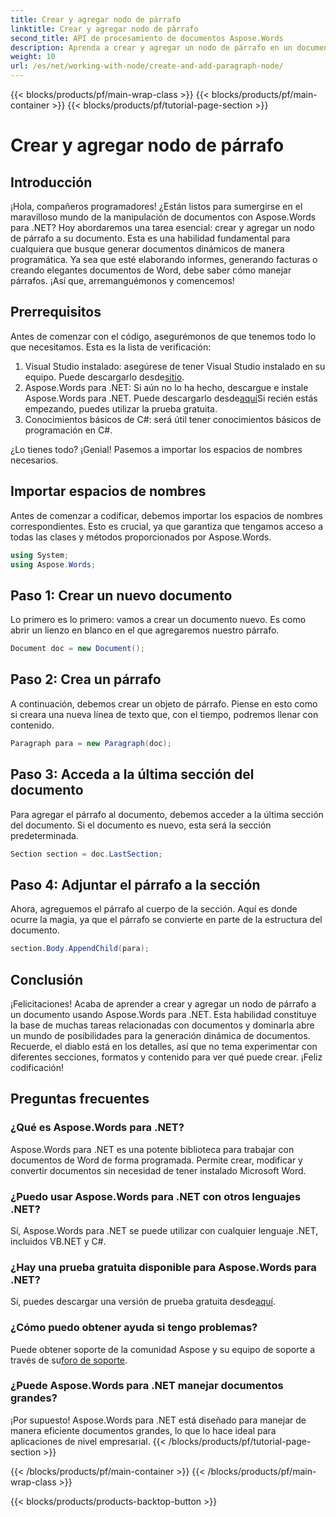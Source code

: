 ```yaml
---
title: Crear y agregar nodo de párrafo
linktitle: Crear y agregar nodo de párrafo
second_title: API de procesamiento de documentos Aspose.Words
description: Aprenda a crear y agregar un nodo de párrafo en un documento usando Aspose.Words para .NET con este tutorial detallado paso a paso.
weight: 10
url: /es/net/working-with-node/create-and-add-paragraph-node/
---
```


{{< blocks/products/pf/main-wrap-class >}}
{{< blocks/products/pf/main-container >}}
{{< blocks/products/pf/tutorial-page-section >}}

# Crear y agregar nodo de párrafo

## Introducción

¡Hola, compañeros programadores! ¿Están listos para sumergirse en el maravilloso mundo de la manipulación de documentos con Aspose.Words para .NET? Hoy abordaremos una tarea esencial: crear y agregar un nodo de párrafo a su documento. Esta es una habilidad fundamental para cualquiera que busque generar documentos dinámicos de manera programática. Ya sea que esté elaborando informes, generando facturas o creando elegantes documentos de Word, debe saber cómo manejar párrafos. ¡Así que, arremanguémonos y comencemos!

## Prerrequisitos

Antes de comenzar con el código, asegurémonos de que tenemos todo lo que necesitamos. Esta es la lista de verificación:

1.  Visual Studio instalado: asegúrese de tener Visual Studio instalado en su equipo. Puede descargarlo desde[sitio](https://visualstudio.microsoft.com/).
2.  Aspose.Words para .NET: Si aún no lo ha hecho, descargue e instale Aspose.Words para .NET. Puede descargarlo desde[aquí](https://releases.aspose.com/words/net/)Si recién estás empezando, puedes utilizar la prueba gratuita.
3. Conocimientos básicos de C#: será útil tener conocimientos básicos de programación en C#.

¿Lo tienes todo? ¡Genial! Pasemos a importar los espacios de nombres necesarios.

## Importar espacios de nombres

Antes de comenzar a codificar, debemos importar los espacios de nombres correspondientes. Esto es crucial, ya que garantiza que tengamos acceso a todas las clases y métodos proporcionados por Aspose.Words.

```csharp
using System;
using Aspose.Words;
```

## Paso 1: Crear un nuevo documento

Lo primero es lo primero: vamos a crear un documento nuevo. Es como abrir un lienzo en blanco en el que agregaremos nuestro párrafo.

```csharp
Document doc = new Document();
```

## Paso 2: Crea un párrafo

A continuación, debemos crear un objeto de párrafo. Piense en esto como si creara una nueva línea de texto que, con el tiempo, podremos llenar con contenido.

```csharp
Paragraph para = new Paragraph(doc);
```

## Paso 3: Acceda a la última sección del documento

Para agregar el párrafo al documento, debemos acceder a la última sección del documento. Si el documento es nuevo, esta será la sección predeterminada.

```csharp
Section section = doc.LastSection;
```

## Paso 4: Adjuntar el párrafo a la sección

Ahora, agreguemos el párrafo al cuerpo de la sección. Aquí es donde ocurre la magia, ya que el párrafo se convierte en parte de la estructura del documento.

```csharp
section.Body.AppendChild(para);
```

## Conclusión

¡Felicitaciones! Acaba de aprender a crear y agregar un nodo de párrafo a un documento usando Aspose.Words para .NET. Esta habilidad constituye la base de muchas tareas relacionadas con documentos y dominarla abre un mundo de posibilidades para la generación dinámica de documentos. Recuerde, el diablo está en los detalles, así que no tema experimentar con diferentes secciones, formatos y contenido para ver qué puede crear. ¡Feliz codificación!

## Preguntas frecuentes

### ¿Qué es Aspose.Words para .NET?
Aspose.Words para .NET es una potente biblioteca para trabajar con documentos de Word de forma programada. Permite crear, modificar y convertir documentos sin necesidad de tener instalado Microsoft Word.

### ¿Puedo usar Aspose.Words para .NET con otros lenguajes .NET?
Sí, Aspose.Words para .NET se puede utilizar con cualquier lenguaje .NET, incluidos VB.NET y C#.

### ¿Hay una prueba gratuita disponible para Aspose.Words para .NET?
 Sí, puedes descargar una versión de prueba gratuita desde[aquí](https://releases.aspose.com/).

### ¿Cómo puedo obtener ayuda si tengo problemas?
Puede obtener soporte de la comunidad Aspose y su equipo de soporte a través de su[foro de soporte](https://forum.aspose.com/c/words/8).

### ¿Puede Aspose.Words para .NET manejar documentos grandes?
¡Por supuesto! Aspose.Words para .NET está diseñado para manejar de manera eficiente documentos grandes, lo que lo hace ideal para aplicaciones de nivel empresarial.
{{< /blocks/products/pf/tutorial-page-section >}}

{{< /blocks/products/pf/main-container >}}
{{< /blocks/products/pf/main-wrap-class >}}

{{< blocks/products/products-backtop-button >}}
